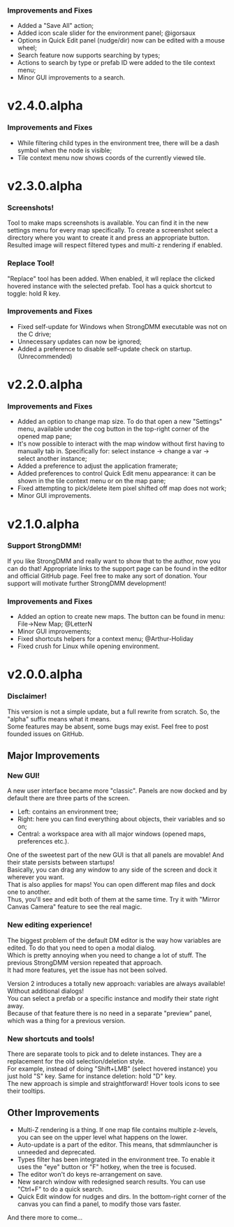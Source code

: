 ### Improvements and Fixes
 * Added a "Save All" action;
 * Added icon scale slider for the environment panel; @igorsaux
 * Options in Quick Edit panel (nudge/dir) now can be edited with a mouse wheel;
 * Search feature now supports searching by types;
 * Actions to search by type or prefab ID were added to the tile context menu;
 * Minor GUI improvements to a search.

# v2.4.0.alpha

### Improvements and Fixes
 * While filtering child types in the environment tree, there will be a dash symbol when the node is visible;
 * Tile context menu now shows coords of the currently viewed tile.

# v2.3.0.alpha

### Screenshots!
Tool to make maps screenshots is available. You can find it in the new settings menu for every map specifically.
To create a screenshot select a directory where you want to create it and press an appropriate button.
Resulted image will respect filtered types and multi-z rendering if enabled.

### Replace Tool!
"Replace" tool has been added. When enabled, it wll replace the clicked hovered instance with the selected prefab.
Tool has a quick shortcut to toggle: hold R key.

### Improvements and Fixes
 * Fixed self-update for Windows when StrongDMM executable was not on the C drive;
 * Unnecessary updates can now be ignored;
 * Added a preference to disable self-update check on startup. (Unrecommended)

# v2.2.0.alpha

### Improvements and Fixes
 * Added an option to change map size. To do that open a new "Settings" menu, available under the cog button in the top-right corner of the opened map pane;
 * It's now possible to interact with the map window without first having to manually tab in. Specifically for: select instance -> change a var -> select another instance;
 * Added a preference to adjust the application framerate;
 * Added preferences to control Quick Edit menu appearance: it can be shown in the tile context menu or on the map pane;
 * Fixed attempting to pick/delete item pixel shifted off map does not work;
 * Minor GUI improvements.

# v2.1.0.alpha

### Support StrongDMM!
If you like StrongDMM and really want to show that to the author, now you can do that!
Appropriate links to the support page can be found in the editor and official GitHub page.
Feel free to make any sort of donation. Your support will motivate further StrongDMM development!

### Improvements and Fixes
 * Added an option to create new maps. The button can be found in menu: File->New Map; @LetterN
 * Minor GUI improvements;
 * Fixed shortcuts helpers for a context menu; @Arthur-Holiday
 * Fixed crush for Linux while opening environment.

# v2.0.0.alpha

### Disclaimer!
This version is not a simple update, but a full rewrite from scratch. So, the "alpha" suffix means what it means.<br>
Some features may be absent, some bugs may exist. Feel free to post founded issues on GitHub.

## Major Improvements

### New GUI!
A new user interface became more "classic". Panels are now docked and by default there are three parts of the screen.
 * Left: contains an environment tree;
 * Right: here you can find everything about objects, their variables and so on;
 * Central: a workspace area with all major windows (opened maps, preferences etc.).

One of the sweetest part of the new GUI is that all panels are movable! And their state persists between startups!<br>
Basically, you can drag any window to any side of the screen and dock it wherever you want.<br>
That is also applies for maps! You can open different map files and dock one to another.<br>
Thus, you'll see and edit both of them at the same time. Try it with "Mirror Canvas Camera" feature to see the real magic.

### New editing experience!
The biggest problem of the default DM editor is the way how variables are edited. To do that you need to open a modal dialog.<br>
Which is pretty annoying when you need to change a lot of stuff. The previous StrongDMM version repeated that approach.<br>
It had more features, yet the issue has not been solved.

Version 2 introduces a totally new approach: variables are always available! Without additional dialogs!<br>
You can select a prefab or a specific instance and modify their state right away.<br>
Because of that feature there is no need in a separate "preview" panel, which was a thing for a previous version.

### New shortcuts and tools!
There are separate tools to pick and to delete instances. They are a replacement for the old selection/deletion style.<br>
For example, instead of doing "Shift+LMB" (select hovered instance) you just hold "S" key. Same for instance deletion: hold "D" key.<br>
The new approach is simple and straightforward! Hover tools icons to see their tooltips.

## Other Improvements
 * Multi-Z rendering is a thing. If one map file contains multiple z-levels, you can see on the upper level what happens on the lower.
 * Auto-update is a part of the editor. This means, that sdmmlauncher is unneeded and deprecated.
 * Types filter has been integrated in the environment tree. To enable it uses the "eye" button or "F" hotkey, when the tree is focused.
 * The editor won't do keys re-arrangement on save.
 * New search window with redesigned search results. You can use "Ctrl+F" to do a quick search.
 * Quick Edit window for nudges and dirs. In the bottom-right corner of the canvas you can find a panel, to modify those vars faster.

And there more to come...
